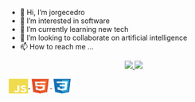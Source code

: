- 👋 Hi, I’m jorgecedro
- 👀 I’m interested in software
- 🌱 I’m currently learning new tech
- 💞️ I’m looking to collaborate on artificial intelligence
- 📫 How to reach me ...

<!---
jorgecedro/jorgecedro is a ✨ special ✨ repository because its `README.md` (this file) appears on your GitHub profile.
You can click the Preview link to take a look at your changes.
--->

<div align="center">
  <a href="https://github.com/jorgecedro">
  <img height="180em" src="https://github-readme-stats.vercel.app/api?username=jorgecedro&show_icons=true&theme=dracula&include_all_commits=false&count_private=true"/>
  <img height="180em" src="https://github-readme-stats.vercel.app/api/top-langs/?username=jorgecedro&layout=compact&langs_count=7&theme=dracula"/>
</div>

<div style="display: inline_block"><br>
 <img align="center" alt="Jor-Js" height="30" width="40" src="https://raw.githubusercontent.com/devicons/devicon/master/icons/javascript/javascript-plain.svg">
 <img align="center" alt="Jor-HTML" height="30" width="40" src="https://raw.githubusercontent.com/devicons/devicon/master/icons/html5/html5-original.svg">
 <img align="center" alt="Jor-CSS" height="30" width="40" src="https://raw.githubusercontent.com/devicons/devicon/master/icons/css3/css3-original.svg"> 
</div>
  
 
<div> 
 
</div>
